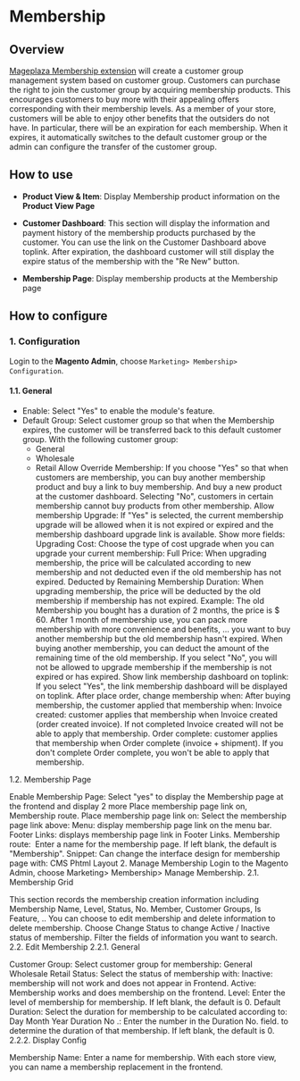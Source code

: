 # Membership

## Overview

[Mageplaza Membership extension](https://www.mageplaza.com/magento-2-membership/) will create a customer group management system based on customer group. Customers can purchase the right to join the customer group by acquiring membership products. This encourages customers to buy more with their appealing offers corresponding with their membership levels. As a member of your store, customers will be able to enjoy other benefits that the outsiders do not have. In particular, there will be an expiration for each membership. When it expires, it automatically switches to the default customer group or the admin can configure the transfer of the customer group.


## How to use

- **Product View & Item**: Display Membership product information on the **Product View Page**


- **Customer Dashboard**: This section will display the information and payment history of the membership products purchased by the customer. You can use the link on the Customer Dashboard above toplink. After expiration, the dashboard customer will still display the expire status of the membership with the "Re New" button.



- **Membership Page**: Display membership products at the Membership page





## How to configure

### 1. Configuration
Login to the **Magento Admin**, choose `Marketing> Membership> Configuration`.


#### 1.1. General

- Enable: Select "Yes" to enable the module's feature.
- Default Group: Select customer group so that when the Membership expires, the customer will be transferred back to this default customer group. With the following customer group:
  - General
  - Wholesale
  - Retail
Allow Override Membership:
If you choose "Yes" so that when customers are membership, you can buy another membership product and buy a link to buy membership. And buy a new product at the customer dashboard.
Selecting "No", customers in certain membership cannot buy products from other membership.
Allow membership Upgrade:
If "Yes" is selected, the current membership upgrade will be allowed when it is not expired or expired and the membership dashboard upgrade link is available. Show more fields:
Upgrading Cost: Choose the type of cost upgrade when you can upgrade your current membership:
Full Price: When upgrading membership, the price will be calculated according to new membership and not deducted even if the old membership has not expired.
Deducted by Remaining Membership Duration: When upgrading membership, the price will be deducted by the old membership if membership has not expired. Example: The old Membership you bought has a duration of 2 months, the price is $ 60. After 1 month of membership use, you can pack more membership with more convenience and benefits, ... you want to buy another membership but the old membership hasn't expired. When buying another membership, you can deduct the amount of the remaining time of the old membership.
If you select "No", you will not be allowed to upgrade membership if the membership is not expired or has expired.
Show link membership dashboard on toplink: If you select "Yes", the link membership dashboard will be displayed on toplink.
After place order, change membership when: After buying membership, the customer applied that membership when:
Invoice created: customer applies that membership when Invoice created (order created invoice). If not completed Invoice created will not be able to apply that membership.
Order complete: customer applies that membership when Order complete (invoice + shipment). If you don't complete Order complete, you won't be able to apply that membership.



1.2. Membership Page

Enable Membership Page: Select "yes" to display the Membership page at the frontend and display 2 more Place membership page link on, Membership route.
Place membership page link on: Select the membership page link above:
Menu: display membership page link on the menu bar.
Footer Links: displays membership page link in Footer Links.
Membership route:
 Enter a name for the membership page.
If left blank, the default is "Membership".
Snippet: Can change the interface design for membership page with:
CMS
Phtml
Layout
2. Manage Membership
Login to the Magento Admin, choose Marketing> Membership> Manage Membership.
2.1. Membership Grid

This section records the membership creation information including Membership Name, Level, Status, No. Member, Customer Groups, Is Feature, ..
You can choose to edit membership and delete information to delete membership.
Choose Change Status to change Active / Inactive status of membership.
Filter the fields of information you want to search.
2.2. Edit Membership
2.2.1. General

Customer Group: Select customer group for membership:
General
Wholesale
Retail
Status: Select the status of membership with:
Inactive: membership will not work and does not appear in Frontend.
Active: Membership works and does membership on the frontend.
Level:
Enter the level of membership for membership.
If left blank, the default is 0.
Default Duration: Select the duration for membership to be calculated according to:
Day
Month
Year
Duration No .:
Enter the number in the Duration No. field. to determine the duration of that membership.
If left blank, the default is 0.
2.2.2. Display Config

Membership Name:
Enter a name for membership. With each store view, you can name a membership replacement in the frontend.
